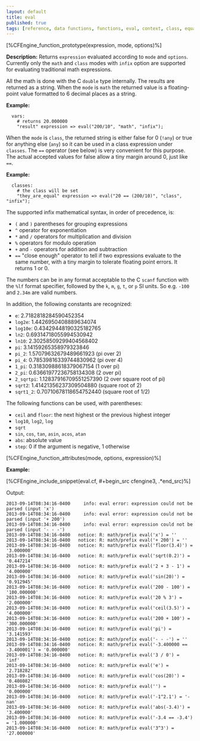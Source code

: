 ```yaml
---
layout: default
title: eval
published: true
tags: [reference, data functions, functions, eval, context, class, equality, numbers]
---
```


[%CFEngine_function_prototype(expression, mode, options)%]

**Description:** Returns `expression` evaluated according to `mode`
and `options`. Currently only the `math` and `class` modes with
`infix` option are supported for evaluating traditional math
expressions.

All the math is done with the C `double` type internally.  The results are returned as a string.  When the `mode` is `math` the returned value is a floating-point value formatted to 6 decimal places as a string.

**Example:**

```
  vars:
    # returns 20.000000
    "result" expression => eval("200/10", "math", "infix");
```

When the `mode` is `class`, the returned string is either false for 0 (`!any`) or true for anything else (`any`) so it can be used in a class expression under `classes`.  The `==` operator (see below) is very convenient for this purpose.  The actual accepted values for false allow a tiny margin around 0, just like `==`.

**Example:**

```
  classes:
    # the class will be set
    "they_are_equal" expression => eval("20 == (200/10)", "class", "infix");
```

The supported infix mathematical syntax, in order of precedence, is:

- `(` and `)` parentheses for grouping expressions
- `^` operator for exponentiation
- `*` and `/` operators for multiplication and division
- `%` operators for modulo operation
- `+` and `-` operators for addition and subtraction
- `==` "close enough" operator to tell if two expressions evaluate to the same number, with a tiny margin to tolerate floating point errors.  It returns 1 or 0.

The numbers can be in any format acceptable to the C `scanf` function with the `%lf` format specifier, followed by the `k`, `m`, `g`, `t`, or `p` SI units.  So e.g. `-100` and `2.34m` are valid numbers.

In addition, the following constants are recognized:

- `e`: 2.7182818284590452354
- `log2e`: 1.4426950408889634074
- `log10e`: 0.43429448190325182765
- `ln2`: 0.69314718055994530942
- `ln10`: 2.30258509299404568402
- `pi`: 3.14159265358979323846
- `pi_2`: 1.57079632679489661923 (pi over 2)
- `pi_4`: 0.78539816339744830962 (pi over 4)
- `1_pi`: 0.31830988618379067154 (1 over pi)
- `2_pi`: 0.63661977236758134308 (2 over pi)
- `2_sqrtpi`: 1.12837916709551257390 (2 over square root of pi)
- `sqrt2`: 1.41421356237309504880 (square root of 2)
- `sqrt1_2`: 0.70710678118654752440 (square root of 1/2)

The following functions can be used, with parentheses:

- `ceil` and `floor`: the next highest or the previous highest integer
- `log10`, `log2`, `log`
- `sqrt`
- `sin`, `cos`, `tan`, `asin`, `acos`, `atan`
- `abs`: absolute value
- `step`: 0 if the argument is negative, 1 otherwise

[%CFEngine_function_attributes(mode, options, expression)%]

**Example:**

[%CFEngine_include_snippet(eval.cf, #\+begin_src cfengine3, .*end_src)%]

Output:

```
2013-09-14T08:34:16-0400     info: eval error: expression could not be parsed (input 'x')
2013-09-14T08:34:16-0400     info: eval error: expression could not be parsed (input '+ 200')
2013-09-14T08:34:16-0400     info: eval error: expression could not be parsed (input '- - -')
2013-09-14T08:34:16-0400   notice: R: math/prefix eval('x') = ''
2013-09-14T08:34:16-0400   notice: R: math/prefix eval('+ 200') = ''
2013-09-14T08:34:16-0400   notice: R: math/prefix eval('floor(3.4)') = '3.000000'
2013-09-14T08:34:16-0400   notice: R: math/prefix eval('sqrt(0.2)') = '0.447214'
2013-09-14T08:34:16-0400   notice: R: math/prefix eval('2 + 3 - 1') = '4.000000'
2013-09-14T08:34:16-0400   notice: R: math/prefix eval('sin(20)') = '0.912945'
2013-09-14T08:34:16-0400   notice: R: math/prefix eval('200 - 100') = '100.000000'
2013-09-14T08:34:16-0400   notice: R: math/prefix eval('20 % 3') = '2.000000'
2013-09-14T08:34:16-0400   notice: R: math/prefix eval('ceil(3.5)') = '4.000000'
2013-09-14T08:34:16-0400   notice: R: math/prefix eval('200 + 100') = '300.000000'
2013-09-14T08:34:16-0400   notice: R: math/prefix eval('pi') = '3.141593'
2013-09-14T08:34:16-0400   notice: R: math/prefix eval('- - -') = ''
2013-09-14T08:34:16-0400   notice: R: math/prefix eval('-3.400000 == -3.400001') = '0.000000'
2013-09-14T08:34:16-0400   notice: R: math/prefix eval('3 / 0') = 'inf'
2013-09-14T08:34:16-0400   notice: R: math/prefix eval('e') = '2.718282'
2013-09-14T08:34:16-0400   notice: R: math/prefix eval('cos(20)') = '0.408082'
2013-09-14T08:34:16-0400   notice: R: math/prefix eval('') = '0.000000'
2013-09-14T08:34:16-0400   notice: R: math/prefix eval('-1^2.1') = '-nan'
2013-09-14T08:34:16-0400   notice: R: math/prefix eval('abs(-3.4)') = '3.400000'
2013-09-14T08:34:16-0400   notice: R: math/prefix eval('-3.4 == -3.4') = '1.000000'
2013-09-14T08:34:16-0400   notice: R: math/prefix eval('3^3') = '27.000000'
```

